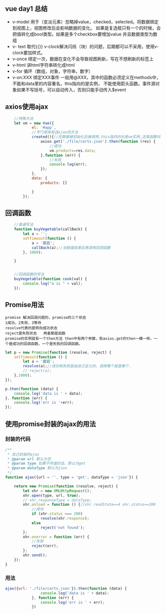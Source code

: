 ## vue day1 总结

   - v-model 用于（变淡元素）忽略掉value，checked，selected。将数据绑定到视图上，视图修改后会影响数据的变化。
    如果是复选框只有一个的时候，会把值转化成bool类型。如果是多个checkbox要增加value 并且数据类型为数组
   - v- text 取代{{}} v-clock解决闪烁（块）的问题，后期都可以不采用，使用v-clock要加样式。
   - v-once 绑定一次，数据在变化不会导致视图刷新，写在不想刷新的标签上
   - v-html 讲html字符串转化成html
   - v-for 循环（数组，对象，字符串，数字）
   - v-on:XXX 绑定XXX事件  一般用@XXX，其中的函数必须定义在methods中，不能和data里的内容重名，this指向的是实例，
   不能使用箭头函数。事件源对象如果不写括号，可以自动传入，否则只能手动传入$event




## axios使用ajax

```javascript
    //特殊方法
    let vm = new Vue({
            el: '#app',
            //专门用来发送ajax的方法
            created(){//在数据被初始化后被调用,this指向的也是vm实例,这类函数叫做钩子函数
                axios.get('./file/carts.json').then(function (res) {
                    //成功
                    vm.products=res.data;
                },function (err) {
                    //失败
                    console.log(err);
                });
            },
            data: {
                products: []

            }
        });
```




## 回调函数
```javascript
    //普通写法
    function buyVegetable(callBack) {
        let a = '';
        setTimeout(function () {
            a = '蘑菇';
            callBack(a);//当赋值结束后再调用回调函数
        }, 1000);

    }


    //回调函数的写法
    buyVegetable(function cook(val) {
        console.log("a is " + val);
    });

```

## Promise用法
    promise 解决回调问题的，promise的三个状态
    1成功，2失败，3等待
    resolve代表的是转向成功状态
    reject是失败状态   两者都是函数
    promise的实例就有一个then方法 then中有两个参数，和axios.get的then一模一样。一个是成功的回调函数，一个是失败的回调函数。

```javascript
let p = new Promise(function (resolve, reject) {
    setTimeout(function () {
        let a = '蘑菇';
        resolve(a);//成功和失败是由自己定义的，调用哪个就是哪个.
        // reject(a);
    },1000);
});

p.then(function (data) {
    console.log('data is ' + data);
}, function (err) {
    console.log('err is '+err);
});

```

## 使用promise封装的ajax的用法
### 封装的代码
```javascript
/**
 * 自己封装的ajax
 * @param url 默认为空
 * @param type 如果不传值的话，默认为get
 * @param dataType 默认为json
 */
function ajax({url = '', type = 'get', dataType = 'json'}) {

    return new Promise(function (resolve, reject) {
        let xhr = new XMLHttpRequest();
        xhr.open(type, url, true);
        // xhr.responseType = dataType;
        xhr.onload = function () {//xhr.readState==4 xhr.status==200
            //成功
            if (xhr.status === 200)
                resolve(xhr.response);
            else
                reject('not found');
        };
        xhr.onerror = function (err) {
            //失败
            reject(err);
        };
        xhr.send();
    });
}
```
### 用法
```javascript
ajax({url: './file/carts.json'}).then(function (data) {
                console.log('data is ' + data);
            }, function (err) {
                console.log('err is ' + err);
            })
```